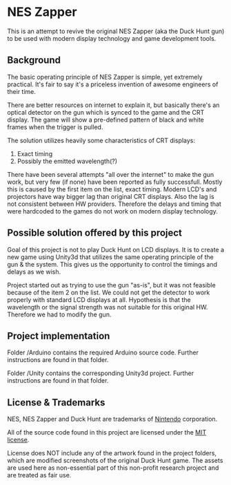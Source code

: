 # NES Zapper

This is an attempt to revive the original NES Zapper (aka the Duck Hunt gun) to be used with modern display technology and game development tools.

## Background

The basic operating principle of NES Zapper is simple, yet extremely practical. It's fair to say it's a priceless invention of awesome engineers of their time. 

There are better resources on internet to explain it, but basically there's an optical detector on the gun which is synced to the game and the CRT display. The game will show a pre-defined pattern of black and white frames when the trigger is pulled. 

The solution utilizes heavily some characteristics of CRT displays: 
1. Exact timing
2. Possibly the emitted wavelength(?)

There have been several attempts "all over the internet" to make the gun work, but very few (if none) have been reported as fully successfull. Mostly this is caused by the first item on the list, exact timing. Modern LCD's and projectors have way bigger lag than original CRT displays. Also the lag is not consistent between HW providers. Therefore the delays and timing that were hardcoded to the games do not work on modern display technology.

## Possible solution offered by this project

Goal of this project is not to play Duck Hunt on LCD displays. It is to create a new game using Unity3d that utilizes the same operating principle of the gun & the system. This gives us the opportunity to control the timings and delays as we wish.

Project started out as trying to use the gun "as-is", but it was not feasible because of the item 2 on the list. We could not get the detector to work properly with standard LCD displays at all. Hypothesis is that the wavelength or the signal strength was not suitable for this original HW. Therefore we had to modify the gun.

## Project implementation

Folder /Arduino contains the required Arduino source code. Further instructions are found in that folder.

Folder /Unity contains the corresponding Unity3d project. Further instructions are found in that folder.

## License & Trademarks

NES, NES Zapper and Duck Hunt are trademarks of [Nintendo](http://www.nintendo.com/) corporation. 

All of the source code found in this project are licensed under the [MIT license](LICENSE). 

License does NOT include any of the artwork found in the project folders, which are modified screenshots of the original Duck Hunt game. The assets are used here as non-essential part of this non-profit research project and are treated as fair use. 

